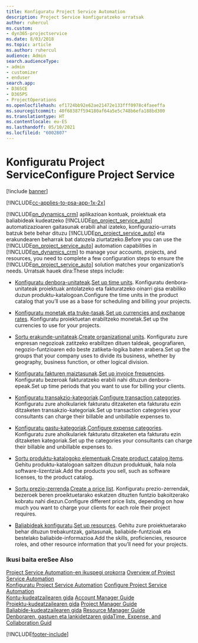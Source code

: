 ```yaml
---
title: Konfiguratu Project Service Automation
description: Project Service konfiguratzeko urratsak
author: ruhercul
ms.custom:
- dyn365-projectservice
ms.date: 8/03/2018
ms.topic: article
ms.author: ruhercul
audience: Admin
search.audienceType:
- admin
- customizer
- enduser
search.app:
- D365CE
- D365PS
- ProjectOperations
ms.openlocfilehash: ef1724bb92e62ae21472e133fff0978c4faeeffa
ms.sourcegitcommit: 40f68387f594180af64a5e5c748b6efa188bd300
ms.translationtype: HT
ms.contentlocale: eu-ES
ms.lasthandoff: 05/10/2021
ms.locfileid: "6002807"
---
```

# <a name="configure-project-service"></a><span data-ttu-id="2bce6-103">Konfiguratu Project Service</span><span class="sxs-lookup"><span data-stu-id="2bce6-103">Configure Project Service</span></span>

[!include [banner](../includes/psa-now-project-operations.md)]

[!INCLUDE[cc-applies-to-psa-app-1x-2x](../includes/cc-applies-to-psa-app-1x-2x.md)]

<span data-ttu-id="2bce6-104">[!INCLUDE[pn_dynamics_crm](../includes/pn-dynamics-crm.md)] aplikazioan kontuak, proiektuak eta baliabideak kudeatzeko [!INCLUDE[pn_project_service_auto](../includes/pn-project-service-auto.md)] automatizazioaren gaitasunak erabili ahal izateko, konfigurazio-urrats batzuk bete behar dituzu [!INCLUDE[pn_project_service_auto](../includes/pn-project-service-auto.md)] eta erakundearen beharrak bat datozela ziurtatzeko.</span><span class="sxs-lookup"><span data-stu-id="2bce6-104">Before you can use the [!INCLUDE[pn_project_service_auto](../includes/pn-project-service-auto.md)] automation capabilities in [!INCLUDE[pn_dynamics_crm](../includes/pn-dynamics-crm.md)] to manage your accounts, projects, and resources, you need to complete a few configuration steps to ensure the [!INCLUDE[pn_project_service_auto](../includes/pn-project-service-auto.md)] solution matches your organization’s needs.</span></span> <span data-ttu-id="2bce6-105">Urratsak hauek dira:</span><span class="sxs-lookup"><span data-stu-id="2bce6-105">These steps include:</span></span>  
  
-   <span data-ttu-id="2bce6-106">[Konfiguratu denbora-unitateak](../psa/set-up-time-units.md).</span><span class="sxs-lookup"><span data-stu-id="2bce6-106">[Set up time units](../psa/set-up-time-units.md).</span></span> <span data-ttu-id="2bce6-107">Konfiguratu denbora-unitateak proiektuak antolatzeko eta fakturatzeko oinarri gisa erabiliko duzun produktu-katalogoan.</span><span class="sxs-lookup"><span data-stu-id="2bce6-107">Configure the time units in the product catalog that you’ll use as a base for scheduling and billing your projects.</span></span>  
  
-   <span data-ttu-id="2bce6-108">[Konfiguratu monetak eta truke-tasak](../psa/set-up-currencies-exchange-rates.md).</span><span class="sxs-lookup"><span data-stu-id="2bce6-108">[Set up currencies and exchange rates](../psa/set-up-currencies-exchange-rates.md).</span></span> <span data-ttu-id="2bce6-109">Konfiguratu proiektuetan erabiltzeko monetak.</span><span class="sxs-lookup"><span data-stu-id="2bce6-109">Set up the currencies to use for your projects.</span></span>  
  
-   <span data-ttu-id="2bce6-110">[Sortu erakunde-unitateak](../psa/create-organizational-units.md).</span><span class="sxs-lookup"><span data-stu-id="2bce6-110">[Create organizational units](../psa/create-organizational-units.md).</span></span> <span data-ttu-id="2bce6-111">Konfiguratu zure enpresan negozioak zatitzeko erabiltzen dituen taldeak, geografiaren, negozio-funtzioaren edo beste zatiketa-logika baten arabera.</span><span class="sxs-lookup"><span data-stu-id="2bce6-111">Set up the groups that your company uses to divide its business, whether by geography, business function, or other logical division.</span></span>  
  
-   <span data-ttu-id="2bce6-112">[Konfiguratu fakturen maiztasunak](../psa/set-up-invoice-frequencies.md).</span><span class="sxs-lookup"><span data-stu-id="2bce6-112">[Set up invoice frequencies](../psa/set-up-invoice-frequencies.md).</span></span> <span data-ttu-id="2bce6-113">Konfiguratu bezeroak fakturatzeko erabili nahi dituzun denbora-epeak.</span><span class="sxs-lookup"><span data-stu-id="2bce6-113">Set up time periods that you want to use for billing your clients.</span></span>  
  
-   <span data-ttu-id="2bce6-114">[Konfiguratu transakzio-kategoriak](../psa/configure-transaction-categories.md).</span><span class="sxs-lookup"><span data-stu-id="2bce6-114">[Configure transaction categories](../psa/configure-transaction-categories.md).</span></span> <span data-ttu-id="2bce6-115">Konfiguratu zure aholkulariek fakturatu ditzaketen eta fakturatu ezin ditzaketen transakzio-kategoriak.</span><span class="sxs-lookup"><span data-stu-id="2bce6-115">Set up transaction categories your consultants can charge their billable and unbillable expenses to.</span></span>  
  
-   <span data-ttu-id="2bce6-116">[Konfiguratu gastu-kategoriak](../psa/configure-expense-categories.md).</span><span class="sxs-lookup"><span data-stu-id="2bce6-116">[Configure expense categories](../psa/configure-expense-categories.md).</span></span> <span data-ttu-id="2bce6-117">Konfiguratu zure aholkulariek fakturatu ditzaketen eta fakturatu ezin ditzaketen kategoriak.</span><span class="sxs-lookup"><span data-stu-id="2bce6-117">Set up the categories your consultants can charge their billable and unbillable expenses to.</span></span>  
  
-   <span data-ttu-id="2bce6-118">[Sortu produktu-katalogoko elementuak](../psa/create-product-catalog-items.md).</span><span class="sxs-lookup"><span data-stu-id="2bce6-118">[Create product catalog items](../psa/create-product-catalog-items.md).</span></span> <span data-ttu-id="2bce6-119">Gehitu produktu-katalogoan saltzen dituzun produktuak, hala nola software-lizentziak.</span><span class="sxs-lookup"><span data-stu-id="2bce6-119">Add the products you sell, such as software licenses, to the product catalog.</span></span>  
  
-   <span data-ttu-id="2bce6-120">[Sortu prezio-zerrenda](../psa/create-price-list.md).</span><span class="sxs-lookup"><span data-stu-id="2bce6-120">[Create a price list](../psa/create-price-list.md).</span></span> <span data-ttu-id="2bce6-121">Konfiguratu prezio-zerrendak, bezeroek beren proeiktuetarako eskatzen dituzten funtzio bakoitzerako kobratu nahi diezun.</span><span class="sxs-lookup"><span data-stu-id="2bce6-121">Configure different price lists, depending on how much you want to charge your clients for each role their project requires.</span></span>  
  
-   <span data-ttu-id="2bce6-122">[Baliabideak konfiguratu](../psa/set-up-resources.md).</span><span class="sxs-lookup"><span data-stu-id="2bce6-122">[Set up resources](../psa/set-up-resources.md).</span></span> <span data-ttu-id="2bce6-123">Gehitu zure proiektuetarako behar dituzun trebakuntzak, gaitasunak, baliabide-funtzioak eta bestelako baliabide-informazioa.</span><span class="sxs-lookup"><span data-stu-id="2bce6-123">Add the skills, proficiencies, resource roles, and other resource information that you’ll need for your projects.</span></span>  
  
### <a name="see-also"></a><span data-ttu-id="2bce6-124">Ikusi baita ere</span><span class="sxs-lookup"><span data-stu-id="2bce6-124">See Also</span></span>  
 <span data-ttu-id="2bce6-125">[Project Service Automation-en ikuspegi orokorra](../psa/overview.md) </span><span class="sxs-lookup"><span data-stu-id="2bce6-125">[Overview of Project Service Automation](../psa/overview.md) </span></span>  
 <span data-ttu-id="2bce6-126">[Konfiguratu Project Service Automation](../psa/configure.md) </span><span class="sxs-lookup"><span data-stu-id="2bce6-126">[Configure Project Service Automation](../psa/configure.md) </span></span>  
 <span data-ttu-id="2bce6-127">[Kontu-kudeatzailearen gida](../psa/account-manager-guide.md) </span><span class="sxs-lookup"><span data-stu-id="2bce6-127">[Account Manager Guide](../psa/account-manager-guide.md) </span></span>  
 <span data-ttu-id="2bce6-128">[Proiektu-kudeatzailearen gida](../psa/project-manager-guide.md) </span><span class="sxs-lookup"><span data-stu-id="2bce6-128">[Project Manager Guide](../psa/project-manager-guide.md) </span></span>  
 <span data-ttu-id="2bce6-129">[Baliabide-kudeatzailearen gida](../psa/resource-manager-guide.md) </span><span class="sxs-lookup"><span data-stu-id="2bce6-129">[Resource Manager Guide](../psa/resource-manager-guide.md) </span></span>  
 [<span data-ttu-id="2bce6-130">Denboraren, gastuen eta lankidetzaren gida</span><span class="sxs-lookup"><span data-stu-id="2bce6-130">Time, Expense, and Collaboration Guid</span></span>](../psa/time-expense-collaboration-guide.md)


[!INCLUDE[footer-include](../includes/footer-banner.md)]